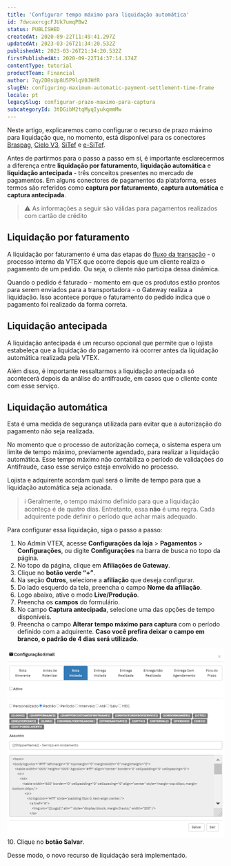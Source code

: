 ```yaml
---
title: 'Configurar tempo máximo para liquidação automática'
id: 7dwcaxrcgcFJUk7umqPBw2
status: PUBLISHED
createdAt: 2020-09-22T11:49:41.297Z
updatedAt: 2023-03-26T21:34:20.532Z
publishedAt: 2023-03-26T21:34:20.532Z
firstPublishedAt: 2020-09-22T14:37:14.174Z
contentType: tutorial
productTeam: Financial
author: 7qy2DBsUp8U5P9lqV0JHfR
slugEN: configuring-maximum-automatic-payment-settlement-time-frame
locale: pt
legacySlug: configurar-prazo-maximo-para-captura
subcategoryId: 3tDGibM2tqMyqIyukqmmMw
---
```


Neste artigo, explicaremos como configurar o recurso de prazo máximo para liquidação que, no momento, está disponível para os conectores [Braspag](https://help.vtex.com/pt/tutorial/configurar-o-gateway-braspag--7tQmfLMvtYEsWoaaAaeKSC "Braspag"), [Cielo V3](https://help.vtex.com/pt/tutorial/configurar-adquirente-cielo--3avjZ7q65WcM02K8K0eeWu "Cielo V3"), [SiTef](https://help.vtex.com/pt/tutorial/setting-up-sitef-gateway-with-pre-auth--2ZH4DLmZpKw022aSGcGYag "Sitef") e [e-SiTef](https://help.vtex.com/pt/tutorial/configurar-gateway-e-sitef--6UEi0QAlU6BXz5RgWj34Ac). 

Antes de partirmos para o passo a passo em si, é importante esclarecermos a diferença entre __liquidação por faturamento__, __liquidação automática__ e __liquidação antecipada__ - três conceitos presentes no mercado de pagamentos. Em alguns conectores de pagamentos da plataforma, esses termos são referidos como __captura por faturamento__, __captura automática__ e __captura antecipada__.

>⚠️ As informações a seguir são válidas para pagamentos realizados com cartão de crédito

## Liquidação por faturamento
A liquidação por faturamento é uma das etapas do [fluxo da transação](https://help.vtex.com/pt/tutorial/fluxo-da-transacao-no-pagamentos--Er2oWmqPIWWyeIy4IoEoQ "fluxo da transação") - o processo interno da VTEX que ocorre depois que um cliente realiza o pagamento de um pedido. Ou seja, o cliente não participa dessa dinâmica.

Quando o pedido é faturado - momento em que os produtos estão prontos para serem enviados para a transportadora - o Gateway realiza a liquidação. Isso acontece porque o faturamento do pedido indica que o pagamento foi realizado da forma correta.

## Liquidação antecipada

A liquidação antecipada é um recurso opcional que permite que o lojista estabeleça que a liquidação do pagamento irá ocorrer antes da liquidação automática realizada pela VTEX.

Além disso, é importante ressaltarmos a liquidação antecipada só acontecerá depois da análise do antifraude, em casos que o cliente conte com esse serviço.

## Liquidação automática

Esta é uma medida de segurança utilizada para evitar que a autorização do pagamento não seja realizada.

No momento que o processo de autorização começa, o sistema espera um limite de tempo máximo, previamente agendado, para realizar a liquidação automática. Esse tempo máximo não contabiliza o período de validações do Antifraude, caso esse serviço esteja envolvido no processo.

Lojista e adquirente acordam qual será o limite de tempo para que a liquidação automática seja acionada. 

>ℹ️ Geralmente, o tempo máximo definido para que a liquidação aconteça é de quatro dias. Entretanto, essa **não** é uma regra. Cada adquirente pode definir o período que achar mais adequado.

Para configurar essa liquidação, siga o passo a passo:

1. No Admin VTEX, acesse **Configurações da loja** > **Pagamentos** > **Configurações**, ou digite **Configurações** na barra de busca no topo da página.
2. No topo da página, clique em __Afiliações de Gateway__.
3. Clique no __botão verde “+”__.
4. Na seção __Outros__, selecione a __afiliação__ que deseja configurar.
5. Do lado esquerdo da tela, preencha o campo __Nome da afiliação__.
6. Logo abaixo, ative o modo __Live/Produção__. 
7. Preencha os __campos__ do formulário.
8. No campo __Captura antecipada__, selecione uma das opções de tempo disponíveis. 
9. Preencha o campo __Alterar tempo máximo para captura__ com o período definido com a adquirente. __Caso você prefira deixar o campo em branco, o padrão de 4 dias será utilizado__.

![captura_automatica_PT](https://raw.githubusercontent.com/vtexdocs/help-center-content/refs/heads/main/_1.png)
10. Clique no __botão Salvar__. 

Desse modo, o novo recurso de liquidação será implementado.
